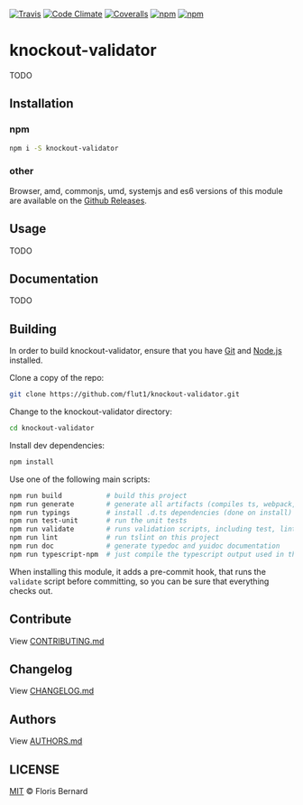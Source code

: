 [![Travis](https://img.shields.io/travis/flut1/knockout-validator.svg?maxAge=2592000)](https://travis-ci.org/flut1/knockout-validator)
[![Code Climate](https://img.shields.io/codeclimate/github/flut1/knockout-validator.svg?maxAge=2592000)](https://codeclimate.com/github/flut1/knockout-validator)
[![Coveralls](https://img.shields.io/coveralls/flut1/knockout-validator.svg?maxAge=2592000)](https://coveralls.io/github/flut1/knockout-validator?branch=master)
[![npm](https://img.shields.io/npm/v/knockout-validator.svg?maxAge=2592000)](https://www.npmjs.com/package/knockout-validator)
[![npm](https://img.shields.io/npm/dm/knockout-validator.svg?maxAge=2592000)](https://www.npmjs.com/package/knockout-validator)

# knockout-validator

TODO


## Installation

### npm

```sh
npm i -S knockout-validator
```

### other

Browser, amd, commonjs, umd, systemjs and es6 versions of this module 
are available on the [Github Releases](https://github.com/flut1/knockout-validator/releases).

## Usage

TODO


## Documentation

TODO


## Building

In order to build knockout-validator, ensure that you have [Git](http://git-scm.com/downloads)
and [Node.js](http://nodejs.org/) installed.

Clone a copy of the repo:
```sh
git clone https://github.com/flut1/knockout-validator.git
```

Change to the knockout-validator directory:
```sh
cd knockout-validator
```

Install dev dependencies:
```sh
npm install
```

Use one of the following main scripts:
```sh
npm run build   		# build this project
npm run generate   		# generate all artifacts (compiles ts, webpack, docs and coverage)
npm run typings			# install .d.ts dependencies (done on install)
npm run test-unit    	# run the unit tests
npm run validate		# runs validation scripts, including test, lint and coverage check
npm run lint			# run tslint on this project
npm run doc				# generate typedoc and yuidoc documentation
npm run typescript-npm	# just compile the typescript output used in the npm module
```

When installing this module, it adds a pre-commit hook, that runs the `validate`
script before committing, so you can be sure that everything checks out.

## Contribute

View [CONTRIBUTING.md](./CONTRIBUTING.md)


## Changelog

View [CHANGELOG.md](./CHANGELOG.md)


## Authors

View [AUTHORS.md](./AUTHORS.md)


## LICENSE

[MIT](./LICENSE) © Floris Bernard


